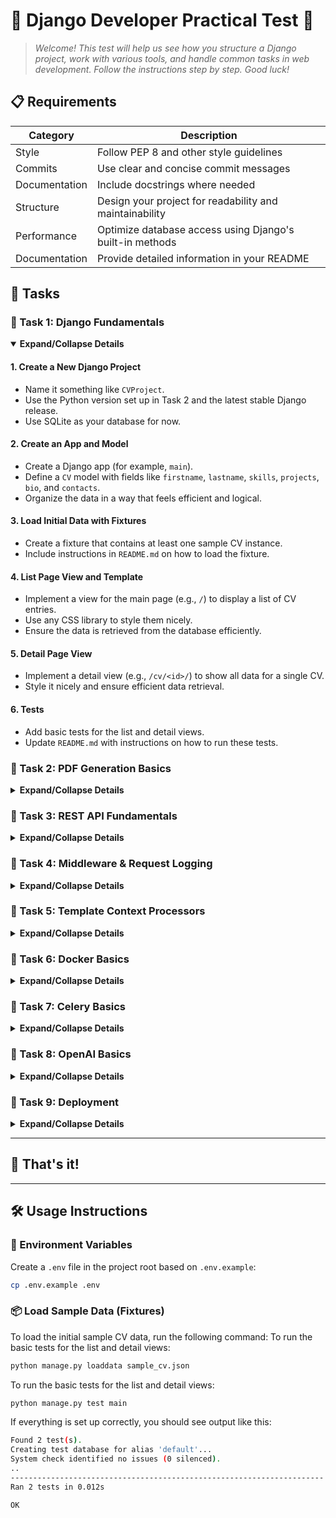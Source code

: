 # 🚀 Django Developer Practical Test 🚀

> *Welcome! This test will help us see how you structure a Django project, work with various tools, and handle common tasks in web development. Follow the instructions step by step. Good luck!*

## 📋 Requirements

| Category | Description |
|----------|-------------|
| Style | Follow PEP 8 and other style guidelines |
| Commits | Use clear and concise commit messages |
| Documentation | Include docstrings where needed |
| Structure | Design your project for readability and maintainability |
| Performance | Optimize database access using Django's built-in methods |
| Documentation | Provide detailed information in your README |

## 📝 Tasks

### 🔵 Task 1: Django Fundamentals

<details open>
<summary><strong>Expand/Collapse Details</strong></summary>

#### 1. Create a New Django Project
- Name it something like `CVProject`.
- Use the Python version set up in Task 2 and the latest stable Django release.
- Use SQLite as your database for now.

#### 2. Create an App and Model
- Create a Django app (for example, `main`).
- Define a `CV` model with fields like `firstname`, `lastname`, `skills`, `projects`, `bio`, and `contacts`.
- Organize the data in a way that feels efficient and logical.

#### 3. Load Initial Data with Fixtures
- Create a fixture that contains at least one sample CV instance.
- Include instructions in `README.md` on how to load the fixture.

#### 4. List Page View and Template
- Implement a view for the main page (e.g., `/`) to display a list of CV entries.
- Use any CSS library to style them nicely.
- Ensure the data is retrieved from the database efficiently.

#### 5. Detail Page View
- Implement a detail view (e.g., `/cv/<id>/`) to show all data for a single CV.
- Style it nicely and ensure efficient data retrieval.

#### 6. Tests
- Add basic tests for the list and detail views.
- Update `README.md` with instructions on how to run these tests.
</details>

### 🔵 Task 2: PDF Generation Basics

<details>
<summary><strong>Expand/Collapse Details</strong></summary>

1. Choose and install any HTML-to-PDF generating library or tool.
2. Add a 'Download PDF' button on the CV detail page that allows users to download the CV as a PDF.
</details>

### 🔵 Task 3: REST API Fundamentals

<details>
<summary><strong>Expand/Collapse Details</strong></summary>

1. Install Django REST Framework (DRF).
2. Create CRUD endpoints for the CV model (create, retrieve, update, delete).
3. Add tests to verify that each CRUD action works correctly.
</details>

### 🔵 Task 4: Middleware & Request Logging

<details>
<summary><strong>Expand/Collapse Details</strong></summary>

#### 1. Create a Request Log Model
- You can put this in the existing app or a new app (e.g., `audit`).
- Include fields such as `timestamp`, `HTTP method`, `path`, and optionally other details like query string, remote IP, or logged-in user.

#### 2. Implement Logging Middleware
- Write a custom Django middleware class that intercepts each incoming request.
- Create a `RequestLog` record in the database with the relevant request data.
- Keep it efficient.

#### 3. Recent Requests Page
- Create a view (e.g., `/logs/`) showing the 10 most recent logged requests, sorted by timestamp descending.
- Include a template that loops through these entries and displays their timestamp, method, and path.

#### 4. Test Logging
- Ensure your tests verify the logging functionality.
</details>

### 🔵 Task 5: Template Context Processors

<details>
<summary><strong>Expand/Collapse Details</strong></summary>

#### 1. Create settings_context
- Create a context processor that injects your entire Django settings into all templates.

#### 2. Settings Page
- Create a view (e.g., `/settings/`) that displays `DEBUG` and other settings values made available by the context processor.
</details>

### 🔵 Task 6: Docker Basics

<details>
<summary><strong>Expand/Collapse Details</strong></summary>

1. Use Docker Compose to containerize your project.
2. Switch the database from SQLite to PostgreSQL in Docker Compose.
3. Store all necessary environment variables (database credentials, etc.) in a `.env` file.
</details>

### 🔵 Task 7: Celery Basics

<details>
<summary><strong>Expand/Collapse Details</strong></summary>

1. Install and configure Celery, using Redis or RabbitMQ as the broker.
2. Add a Celery worker to your Docker Compose configuration.
3. On the CV detail page, add an email input field and a 'Send PDF to Email' button to trigger a Celery task that emails the PDF.
</details>

### 🔵 Task 8: OpenAI Basics

<details>
<summary><strong>Expand/Collapse Details</strong></summary>

1. On the CV detail page, add a 'Translate' button and a language selector.
2. Include these languages:
   - Cornish
   - Manx
   - Breton
   - Inuktitut
   - Kalaallisut
   - Romani
   - Occitan
   - Ladino
   - Northern Sami
   - Upper Sorbian
   - Kashubian
   - Zazaki
   - Chuvash
   - Livonian
   - Tsakonian
   - Saramaccan
   - Bislama
3. Hook this up to an OpenAI translation API or any other translation mechanism you prefer. The idea is to translate the CV content into the selected language.
</details>

### 🔵 Task 9: Deployment

<details>
<summary><strong>Expand/Collapse Details</strong></summary>

Deploy this project to DigitalOcean or any other VPS. 
</details>

---

## 🎉 That's it!

---


## 🛠 Usage Instructions

### 🔐 Environment Variables

Create a `.env` file in the project root based on `.env.example`:

```bash
cp .env.example .env
```

### 📦 Load Sample Data (Fixtures)

To load the initial sample CV data, run the following command:
To run the basic tests for the list and detail views:
```bash
python manage.py loaddata sample_cv.json
```
To run the basic tests for the list and detail views:
```bash
python manage.py test main
```
If everything is set up correctly, you should see output like this:
```bash
Found 2 test(s).
Creating test database for alias 'default'...
System check identified no issues (0 silenced).
..
----------------------------------------------------------------------
Ran 2 tests in 0.012s

OK
```
